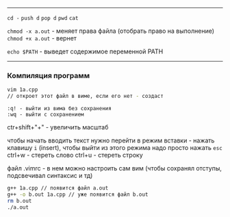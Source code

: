 ___

`cd -`
`push d`
`pop d`
`pwd`
`cat`

`chmod -x a.out` - меняет права файла (отобрать право на выполнение)
`chmod +x a.out` - вернет

`echo $PATH` -  выведет содержимое переменной PATH

---

### Компиляция программ

```bash
vim 1a.cpp 
// откроет этот файл в виме, если его нет - создаст
```

```vim
:q! - выйти из вима без сохранения
:wq - выйти с сохранением
```

ctr+shift+"+" - увеличить масштаб

чтобы начать вводить текст нужно перейти в режим вставки - нажать клавишу `i` (insert), чтобы выйти из этого режима надо просто нажать `esc`
ctrl+w - стереть слово
ctrl+u - стереть строку

файл .vimrc -  в нем можно настроить сам вим (чтобы сохранял отступы, подсвечивал синтаксис и тд)

```bash
g++ 1a.cpp // появится файл a.out
g++ -o b.out 1a.cpp // уже появится файл b.out
rm b.out
./a.out
```